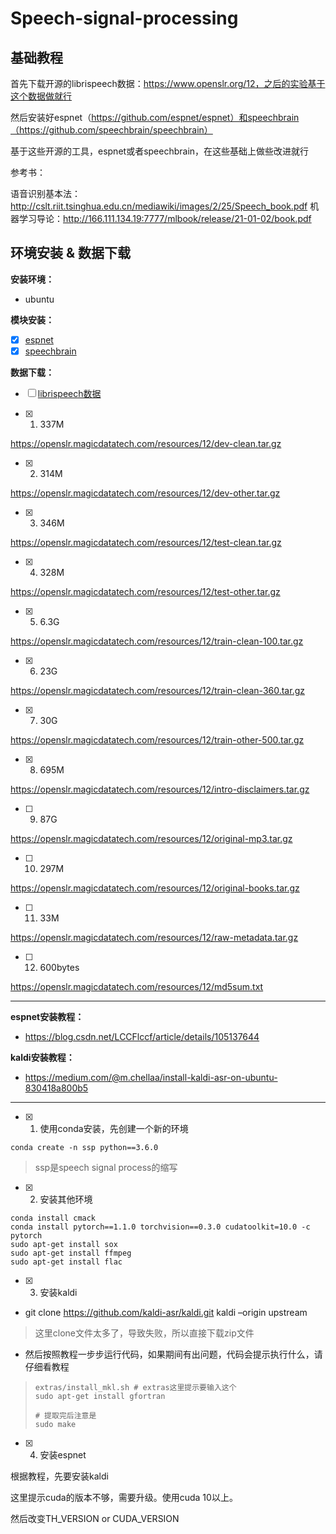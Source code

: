 # Speech-signal-processing

## **基础教程**

首先下载开源的librispeech数据：https://www.openslr.org/12，之后的实验基于这个数据做就行

然后安装好espnet（https://github.com/espnet/espnet）和speechbrain（https://github.com/speechbrain/speechbrain）

基于这些开源的工具，espnet或者speechbrain，在这些基础上做些改进就行

参考书：

语音识别基本法：http://cslt.riit.tsinghua.edu.cn/mediawiki/images/2/25/Speech_book.pdf
机器学习导论：http://166.111.134.19:7777/mlbook/release/21-01-02/book.pdf

## 环境安装 & 数据下载

**安装环境：**

- ubuntu

**模块安装：**

- [x] [espnet](https://github.com/espnet/espnet)
- [x] [speechbrain](https://github.com/speechbrain/speechbrain)

**数据下载：**

- [ ] [librispeech数据](https://www.openslr.org/12)

- [x] 1. 337M

https://openslr.magicdatatech.com/resources/12/dev-clean.tar.gz

- [x] 2. 314M

https://openslr.magicdatatech.com/resources/12/dev-other.tar.gz

- [x] 3. 346M

https://openslr.magicdatatech.com/resources/12/test-clean.tar.gz

- [x] 4. 328M

https://openslr.magicdatatech.com/resources/12/test-other.tar.gz

- [x] 5. 6.3G

https://openslr.magicdatatech.com/resources/12/train-clean-100.tar.gz

- [x] 6. 23G

https://openslr.magicdatatech.com/resources/12/train-clean-360.tar.gz

- [x] 7. 30G

https://openslr.magicdatatech.com/resources/12/train-other-500.tar.gz

- [x] 8. 695M

https://openslr.magicdatatech.com/resources/12/intro-disclaimers.tar.gz

- [ ] 9. 87G

https://openslr.magicdatatech.com/resources/12/original-mp3.tar.gz

- [ ] 10. 297M

https://openslr.magicdatatech.com/resources/12/original-books.tar.gz

- [ ] 11. 33M

https://openslr.magicdatatech.com/resources/12/raw-metadata.tar.gz

- [ ] 12. 600bytes

https://openslr.magicdatatech.com/resources/12/md5sum.txt

****

**espnet安装教程：**

- https://blog.csdn.net/LCCFlccf/article/details/105137644

**kaldi安装教程：**

- https://medium.com/@m.chellaa/install-kaldi-asr-on-ubuntu-830418a800b5

****

- [x] 1. 使用conda安装，先创建一个新的环境

```
conda create -n ssp python==3.6.0
```

> ssp是speech signal process的缩写

- [x] 2. 安装其他环境

```
conda install cmack
conda install pytorch==1.1.0 torchvision==0.3.0 cudatoolkit=10.0 -c pytorch
sudo apt-get install sox
sudo apt-get install ffmpeg
sudo apt-get install flac
```

- [x] 3. 安装kaldi

- git clone https://github.com/kaldi-asr/kaldi.git kaldi –origin upstream

> 这里clone文件太多了，导致失败，所以直接下载zip文件

- 然后按照教程一步步运行代码，如果期间有出问题，代码会提示执行什么，请仔细看教程

> ```
> extras/install_mkl.sh # extras这里提示要输入这个
> sudo apt-get install gfortran
> 
> # 提取完后注意是
> sudo make
> ```

- [x] 4. 安装espnet

根据教程，先要安装kaldi

这里提示cuda的版本不够，需要升级。使用cuda 10以上。

然后改变TH_VERSION or CUDA_VERSION

